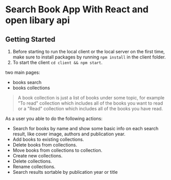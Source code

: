 # Search Book App With React and open libary api 


## Getting Started
1. Before starting to run the local client or the local server on the first time, make sure to install packages by running `npm install` in the client folder. 
2. To start the client `cd client && npm start`.

 two main pages: 
- books search
- books collections

> A book collection is just a list of books under some topic, for example "To read" collection which includes all of the books you want to read or a "Read" collection which includes all of the books you have read.

As a user you able to do the following actions: 
 - Search for books by name and show some basic info on each search result, like cover image, authors and publication year. 
 - Add books to existing collections.
 - Delete books from collections.
 - Move books from collections to collection.
 - Create new collections.
 - Delete collections.
 - Rename collections.
 - Search results sortable by publication year or title
